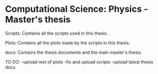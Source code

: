 # Computational Science: Physics - Master's thesis

Scripts: Contains all the scripts used in this thesis.

Plots: Contains all the plots made by the scripts in this thesis.

docs: Contains the thesis documents and the main master's thesis.
  
TO DO:
-upload rest of plots
-fix and upload scripts
-upload latest thesis docs
